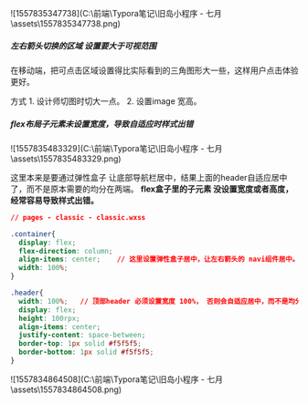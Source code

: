 ![1557835347738](C:\前端\Typora笔记\旧岛小程序 - 七月\assets\1557835347738.png)

##### 左右箭头切换的区域 设置要大于可视范围

在移动端，把可点击区域设置得比实际看到的三角图形大一些，这样用户点击体验更好。

方式  1. 设计师切图时切大一点。   2. 设置image 宽高。



##### flex布局子元素未设置宽度，导致自适应时样式出错

![1557835483329](C:\前端\Typora笔记\旧岛小程序 - 七月\assets\1557835483329.png)

这里本来是要通过弹性盒子 让底部导航栏居中，结果上面的header自适应居中了，而不是原本需要的均分在两端。 **flex盒子里的子元素 没设置宽度或者高度，经常容易导致样式出错。**

```css
// pages - classic - classic.wxss

.container{
  display: flex;
  flex-direction: column;
  align-items: center;    // 这里设置弹性盒子居中，让左右箭头的 navi组件居中。
  width: 100%; 
}

.header{
  width: 100%;   // 顶部header 必须设置宽度 100%， 否则会自适应居中，而不是均分在两侧。
  display: flex;
  height: 100rpx;
  align-items: center;
  justify-content: space-between;
  border-top: 1px solid #f5f5f5;
  border-bottom: 1px solid #f5f5f5;
}
```

![1557834864508](C:\前端\Typora笔记\旧岛小程序 - 七月\assets\1557834864508.png)

